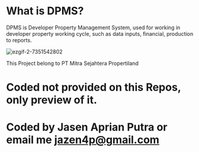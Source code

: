 # What is DPMS?

DPMS is Developer Property Management System, used for working in developer property working cycle, such as data inputs, financial, production to reports.

![ezgif-2-7351542802](https://user-images.githubusercontent.com/46961710/173471493-8c21e820-2642-418c-9b24-3d5b17db2a24.gif)

This Project belong to PT Mitra Sejahtera Propertiland
# Coded not provided on this Repos, only preview of it.

# Coded by Jasen Aprian Putra or email me jazen4p@gmail.com
